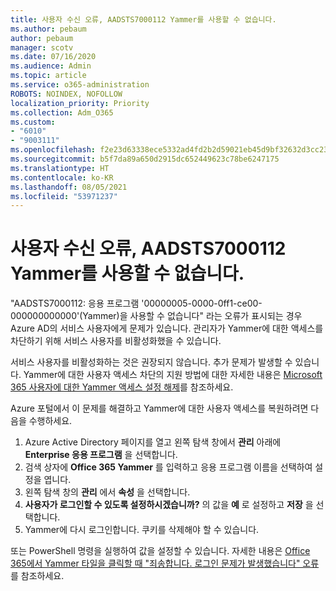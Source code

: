 ```yaml
---
title: 사용자 수신 오류, AADSTS7000112 Yammer를 사용할 수 없습니다.
ms.author: pebaum
author: pebaum
manager: scotv
ms.date: 07/16/2020
ms.audience: Admin
ms.topic: article
ms.service: o365-administration
ROBOTS: NOINDEX, NOFOLLOW
localization_priority: Priority
ms.collection: Adm_O365
ms.custom:
- "6010"
- "9003111"
ms.openlocfilehash: f2e23d63338ece5332ad4fd2b2d59021eb45d9bf32632d3cc23089c919d4e402
ms.sourcegitcommit: b5f7da89a650d2915dc652449623c78be6247175
ms.translationtype: HT
ms.contentlocale: ko-KR
ms.lasthandoff: 08/05/2021
ms.locfileid: "53971237"
---
```

# <a name="user-receives-error-aadsts7000112-yammer-is-disabled"></a>사용자 수신 오류, AADSTS7000112 Yammer를 사용할 수 없습니다.

"AADSTS7000112: 응용 프로그램 '00000005-0000-0ff1-ce00-000000000000'(Yammer)을 사용할 수 없습니다" 라는 오류가 표시되는 경우 Azure AD의 서비스 사용자에게 문제가 있습니다. 관리자가 Yammer에 대한 액세스를 차단하기 위해 서비스 사용자를 비활성화했을 수 있습니다.

서비스 사용자를 비활성화하는 것은 권장되지 않습니다. 추가 문제가 발생할 수 있습니다. Yammer에 대한 사용자 액세스 차단의 지원 방법에 대한 자세한 내용은 [Microsoft 365 사용자에 대한 Yammer 액세스 설정 해제](https://docs.microsoft.com/yammer/manage-yammer-users/turn-off-user-access)를 참조하세요.  

Azure 포털에서 이 문제를 해결하고 Yammer에 대한 사용자 액세스를 복원하려면 다음을 수행하세요.

1.  Azure Active Directory 페이지를 열고 왼쪽 탐색 창에서 **관리** 아래에 **Enterprise 응용 프로그램** 을 선택합니다.
3.  검색 상자에 **Office 365 Yammer** 를 입력하고 응용 프로그램 이름을 선택하여 설정을 엽니다.
4.  왼쪽 탐색 창의 **관리** 에서 **속성** 을 선택합니다.
5.  **사용자가 로그인할 수 있도록 설정하시겠습니까?** 의 값을 **예** 로 설정하고 **저장** 을 선택합니다.
6.  Yammer에 다시 로그인합니다. 쿠키를 삭제해야 할 수 있습니다.

또는 PowerShell 명령을 실행하여 값을 설정할 수 있습니다. 자세한 내용은 [Office 365에서 Yammer 타일을 클릭할 때 "죄송합니다. 로그인 문제가 발생했습니다" 오류](https://docs.microsoft.com/yammer/troubleshoot-problems/error-when-click-the-yammer-tile-in-office-365)를 참조하세요. 